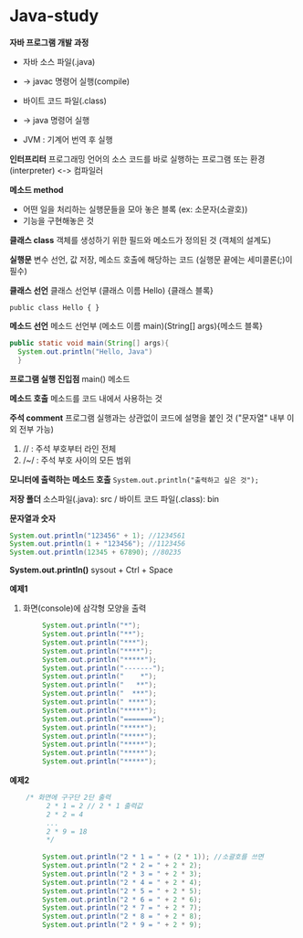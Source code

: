 # Java-study

**자바 프로그램 개발 과정**

- 자바 소스 파일(.java)

- -> javac 명령어 실행(compile)
                          
- 바이트 코드 파일(.class)
                          
- -> java 명령어 실행
                          
- JVM : 기계어 번역 후 실행

**인터프리터** 프로그래밍 언어의 소스 코드를 바로 실행하는 프로그램 또는 환경 (interpreter) <-> 컴파일러

**메소드 method** 
- 어떤 일을 처리하는 실행문들을 모아 놓은 블록 (ex: 소문자(소괄호))
- 기능을 구현해놓은 것

**클래스 class** 객체를 생성하기 위한 필드와 메소드가 정의된 것 (객체의 설계도)

**실행문** 변수 선언, 값 저장, 메소드 호출에 해당하는 코드 (실행문 끝에는 세미콜론(;)이 필수)

**클래스 선언** 클래스 선언부 (클래스 이름 Hello) {클래스 블록}

`public class Hello {
    }`
    
**메소드 선언** 메소드 선언부 (메소드 이름 main)(String[] args){메소드 블록}

```java
public static void main(String[] args){
  System.out.println("Hello, Java")
  }
  ```

**프로그램 실행 진입점** main() 메소드 

**메소드 호출** 메소드를 코드 내에서 사용하는 것

**주석 comment** 프로그램 실행과는 상관없이 코드에 설명을 붙인 것 ("문자열" 내부 이외 전부 가능)

1. // : 주석 부호부터 라인 전체
2. /*~*/ : 주석 부호 사이의 모든 범위
                 
**모니터에 출력하는 메소드 호출**  `System.out.println("출력하고 싶은 것");`

**저장 폴더** 소스파일(.java): src / 바이트 코드 파일(.class): bin

**문자열과 숫자**

```java
System.out.println("123456" + 1); //1234561
System.out.println(1 + "123456"); //1123456
System.out.println(12345 + 67890); //80235 
```
**System.out.println()** sysout + Ctrl + Space

**예제1** 

1. 화면(console)에 삼각형 모양을 출력
```java
		System.out.println("*");
		System.out.println("**");
		System.out.println("***");
		System.out.println("****");
		System.out.println("*****");
		System.out.println("-------");
		System.out.println("    *");
		System.out.println("   **");
		System.out.println("  ***");
		System.out.println(" ****");
		System.out.println("*****");
		System.out.println("=======");
		System.out.println("*****");
		System.out.println("*****");
		System.out.println("*****");
		System.out.println("*****");
		System.out.println("*****");
```
		
**예제2**

```java
	/* 화면에 구구단 2단 출력
		 2 * 1 = 2 // 2 * 1 출력값
		 2 * 2 = 4
		 ...
		 2 * 9 = 18
		 */
		
		System.out.println("2 * 1 = " + (2 * 1)); //소괄호를 쓰면 
		System.out.println("2 * 2 = " + 2 * 2);
		System.out.println("2 * 3 = " + 2 * 3);
		System.out.println("2 * 4 = " + 2 * 4);
		System.out.println("2 * 5 = " + 2 * 5);
		System.out.println("2 * 6 = " + 2 * 6);
		System.out.println("2 * 7 = " + 2 * 7);
		System.out.println("2 * 8 = " + 2 * 8);
		System.out.println("2 * 9 = " + 2 * 9);
```

